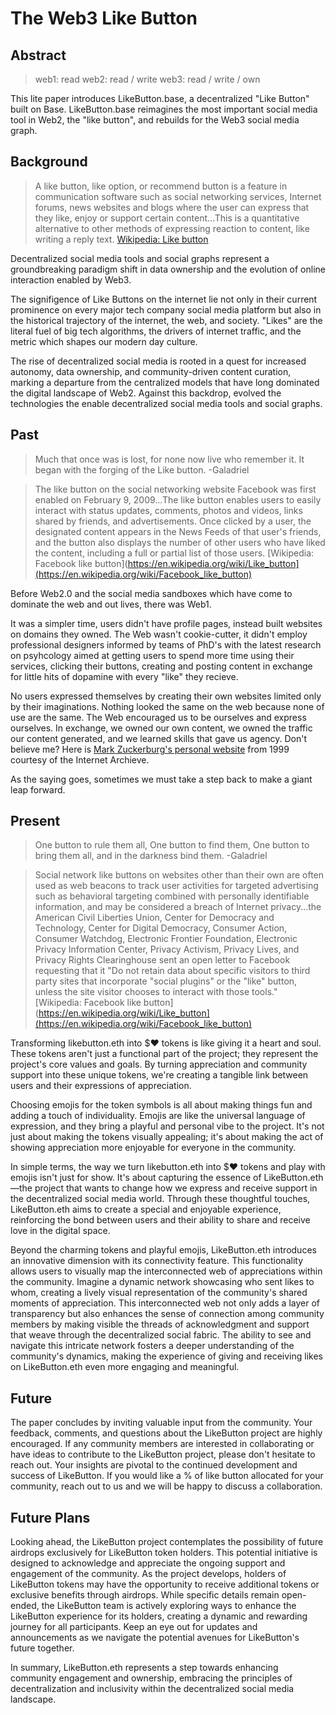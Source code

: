 # The Web3 Like Button

## Abstract

> web1: read
> web2: read / write 
> web3: read / write / own

This lite paper introduces LikeButton.base, a decentralized "Like Button" built on Base. 
LikeButton.base reimagines the most important social media tool in Web2, the "like button", 
and rebuilds for the Web3 social media graph. 

## Background

> A like button, like option, or recommend button is a feature in communication software such
> as social networking services, Internet forums, news websites and blogs where the user can
> express that they like, enjoy or support certain content...This is a quantitative alternative
> to other methods of expressing reaction to content, like writing a reply text.
> [Wikipedia: Like button](https://en.wikipedia.org/wiki/Like_button)

Decentralized social media tools and social graphs represent a groundbreaking paradigm shift in
data ownership and the evolution of online interaction enabled by Web3. 

The signifigence of Like Buttons on the internet lie not only in their current prominence on every 
major tech company social media platform but also in the historical trajectory of the internet, 
the web, and society. "Likes" are the literal fuel of big tech algorithms, the drivers of internet traffic,
and the metric which shapes our modern day culture.

The rise of decentralized social media is rooted in a quest for increased autonomy, data ownership, 
and community-driven content curation, marking a departure from the centralized models that have 
long dominated the digital landscape of Web2. Against this backdrop, evolved the technologies the enable 
decentralized social media tools and social graphs.

## Past

> Much that once was is lost, for none now live who remember it. It began with the forging of the Like button.
> -Galadriel

> The like button on the social networking website Facebook was first enabled on February 9, 2009...The like button
> enables users to easily interact with status updates, comments, photos and videos, links shared by friends, and
> advertisements. Once clicked by a user, the designated content appears in the News Feeds of that user's friends,
> and the button also displays the number of other users who have liked the content, including a full or partial list of those users.
> [Wikipedia: Facebook like button](https://en.wikipedia.org/wiki/Like_button](https://en.wikipedia.org/wiki/Facebook_like_button)

Before Web2.0 and the social media sandboxes which have come to dominate the web and out lives, there was Web1.  

It was a simpler time, users didn't have profile pages, instead built websites on domains they owned.  The Web
wasn't cookie-cutter, it didn't employ professional designers informed by teams of PhD's with the latest research
on psyhcology aimed at getting users to spend more time using their services, clicking their buttons, creating and
posting content in exchange for little hits of dopamine with every "like" they recieve.

No users expressed themselves by creating their own websites limited only by their imaginations.  Nothing looked 
the same on the web because none of use are the same.  The Web encouraged us to be ourselves and express ourselves.
In exchange, we owned our own content, we owned the traffic our content generated, and we learned skills that gave
us agency.  Don't believe me?  Here is [Mark Zuckerburg's personal website](https://web.archive.org/web/20021104225654/http://www.angelfire.com/ny/mez51/) from 1999 courtesy of the Internet Archieve.

As the saying goes, sometimes we must take a step back to make a giant leap forward.

## Present

> One button to rule them all, One button to find them,
> One button to bring them all, and in the darkness bind them.
> -Galadriel

> Social network like buttons on websites other than their own are often used as web beacons to track user activities for targeted
> advertising such as behavioral targeting combined with personally identifiable information, and may be considered a breach of
> Internet privacy...the American Civil Liberties Union, Center for Democracy and Technology, Center for Digital Democracy,
> Consumer Action, Consumer Watchdog, Electronic Frontier Foundation, Electronic Privacy Information Center, Privacy Activism, Privacy
> Lives, and Privacy Rights Clearinghouse sent an open letter to Facebook requesting that it "Do not retain data about specific visitors
> to third party sites that incorporate "social plugins" or the "like" button, unless the site visitor chooses to interact with those tools."
> [Wikipedia: Facebook like button](https://en.wikipedia.org/wiki/Like_button](https://en.wikipedia.org/wiki/Facebook_like_button)

Transforming likebutton.eth into $❤️ tokens is like giving it a heart and soul. These tokens aren't just a functional part of
the project; they represent the project's core values and goals. By turning appreciation and community support into these unique
tokens, we're creating a tangible link between users and their expressions of appreciation.

Choosing emojis for the token symbols is all about making things fun and adding a touch of individuality. Emojis are like the
universal language of expression, and they bring a playful and personal vibe to the project. It's not just about making the tokens
visually appealing; it's about making the act of showing appreciation more enjoyable for everyone in the community.

In simple terms, the way we turn likebutton.eth into $❤️ tokens and play with emojis isn't just for show. It's about capturing the 
essence of LikeButton.eth—the project that wants to change how we express and receive support in the decentralized social media world.
Through these thoughtful touches, LikeButton.eth aims to create a special and enjoyable experience, reinforcing the bond between users
and their ability to share and receive love in the digital space.

Beyond the charming tokens and playful emojis, LikeButton.eth introduces an innovative dimension with its connectivity feature. This 
functionality allows users to visually map the interconnected web of appreciations within the community. Imagine a dynamic network 
showcasing who sent likes to whom, creating a lively visual representation of the community's shared moments of appreciation. This 
interconnected web not only adds a layer of transparency but also enhances the sense of connection among community members by making 
visible the threads of acknowledgment and support that weave through the decentralized social fabric. The ability to see and navigate 
this intricate network fosters a deeper understanding of the community's dynamics, making the experience of giving and receiving likes 
on LikeButton.eth even more engaging and meaningful.

## Future

The paper concludes by inviting valuable input from the community. Your feedback, comments, and questions about the LikeButton project are highly encouraged. If any community members are interested in collaborating or have ideas to contribute to the LikeButton project, please don't hesitate to reach out. Your insights are pivotal to the continued development and success of LikeButton. If you would like a % of like button allocated for your community, reach out to us and we will be happy to discuss a collaboration.

## Future Plans

Looking ahead, the LikeButton project contemplates the possibility of future airdrops exclusively for LikeButton token holders. This potential initiative is designed to acknowledge and appreciate the ongoing support and engagement of the community. As the project develops, holders of LikeButton tokens may have the opportunity to receive additional tokens or exclusive benefits through airdrops. While specific details remain open-ended, the LikeButton team is actively exploring ways to enhance the LikeButton experience for its holders, creating a dynamic and rewarding journey for all participants. Keep an eye out for updates and announcements as we navigate the potential avenues for LikeButton's future together.

In summary, LikeButton.eth represents a step towards enhancing community engagement and ownership, embracing the principles of decentralization and inclusivity within the decentralized social media landscape.
